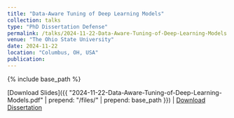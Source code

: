 ```yaml
---
title: "Data-Aware Tuning of Deep Learning Models"
collection: talks
type: "PhD Dissertation Defense"
permalink: /talks/2024-11-22-Data-Aware-Tuning-of-Deep-Learning-Models
venue: "The Ohio State University"
date: 2024-11-22
location: "Columbus, OH, USA"
publication: 
---
```


{% include base_path %}

[Download Slides]({{ "2024-11-22-Data-Aware-Tuning-of-Deep-Learning-Models.pdf" | prepend: "/files/" | prepend: base_path }}) | [Download Dissertation](http://rave.ohiolink.edu/etdc/view?acc_num=osu1732635746123551)
